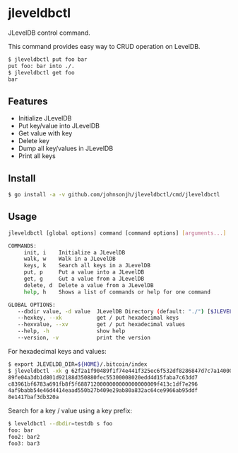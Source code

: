 # jleveldbctl

JLevelDB control command.

This command provides easy way to CRUD operation on LevelDB.

```sh
$ jleveldbctl put foo bar
put foo: bar into ./.
$ jleveldbctl get foo
bar
```

## Features

* Initialize JLevelDB
* Put key/value into JLevelDB
* Get value with key
* Delete key
* Dump all key/values in JLevelDB
* Print all keys

## Install

```sh
$ go install -a -v github.com/johnsonjh/jleveldbctl/cmd/jleveldbctl
```

## Usage

```sh
jleveldbctl [global options] command [command options] [arguments...]

COMMANDS:
     init, i    Initialize a JLevelDB
     walk, w    Walk in a JLevelDB
     keys, k    Search all keys in a JLevelDB
     put, p     Put a value into a JLevelDB
     get, g     Gut a value from a JLevelDB
     delete, d  Delete a value from a JLevelDB
     help, h    Shows a list of commands or help for one command

GLOBAL OPTIONS:
   --dbdir value, -d value  JLevelDB Directory (default: "./") [$JLEVELDB_DIR]
   --hexkey, --xk           get / put hexadecimal keys
   --hexvalue, --xv         get / put hexadecimal values
   --help, -h               show help
   --version, -v            print the version
```

For hexadecimal keys and values:

```sh
$ export JLEVELDB_DIR=${HOME}/.bitcoin/index
$ jleveldbctl -xk g 62f2a1f90489f1f74e441f325ec6f532df8286847d7c7a14000000000000000000|xxd -p
89fe04a3db1d801d92188d350880fec55300008020edd4d15faba7c63dd7
c83961bf6783a691fb8f5f6887120000000000000000009f413c1df7e296
4af9babb54e46d4414eaad550b27b409e29ab80a832ac64ce9966ab95ddf
8e1417baf3db320a
```

Search for a key / value using a key prefix:

```sh
$ leveldbctl --dbdir=testdb s foo
foo: bar
foo2: bar2
foo3: bar3
```
